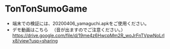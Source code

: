 # TonTonSumoGame
* 端末での検証には、20200406_yamaguchi.apkをご使用ください。
* デモ動画はこちら
　（音が出ますのでご注意ください。）
　https://drive.google.com/file/d/19me4z6HwcpMm2R_woJrFnTVpwNoLrlx8/view?usp=sharing
